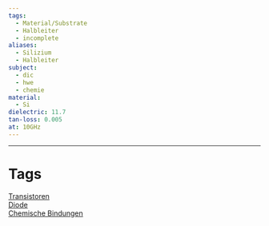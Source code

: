 ```yaml
---
tags:
  - Material/Substrate
  - Halbleiter
  - incomplete
aliases:
  - Silizium
  - Halbleiter
subject:
  - dic
  - hwe
  - chemie
material:
  - Si
dielectric: 11.7
tan-loss: 0.005
at: 10GHz
---
```



---

# Tags

[Transistoren]({MOC}%20Transistor.md)  
[Diode](Diode.md)  
[Chemische Bindungen](../../Chemie/Chemische%20Bindungen.md)